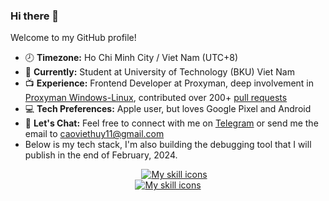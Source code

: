 ### Hi there 👋

Welcome to my GitHub profile!

- 🕗 **Timezone:** Ho Chi Minh City / Viet Nam (UTC+8)
- 📖 **Currently:** Student at University of Technology (BKU) Viet Nam
- 📺 **Experience:** Frontend Developer at Proxyman, deep involvement in [Proxyman Windows-Linux](https://github.com/ProxymanApp/proxyman-windows-linux), contributed over 200+ [pull requests](https://github.com/ProxymanApp/proxyman-windows-linux/issues?q=is%3Aopen+is%3Aissue+label%3A%22%E2%9C%85+Done%22+assignee%3Akics223w1)
- 💻 **Tech Preferences:** Apple user, but loves Google Pixel and Android
- 💬 **Let's Chat:** Feel free to connect with me on [Telegram](https://t.me/caoviethuy123) or send me the email to caoviethuy11@gmail.com
- Below is my tech stack, I'm also building the debugging tool that I will publish in the end of February, 2024.
<div style="display: flex; justify-content: center; margin-left: 20px;">
  <div>
    <a href="#">
      <img alt="My skill icons"
           src="https://skillicons.dev/icons?i=js,ts,c,cpp,py,kotlin,html,css,nodejs" />
    </a>
  </div>
</div>

<div style="display: flex; justify-content: center;">
  <div>
    <a href="#">
      <img alt="My skill icons"
           src="https://skillicons.dev/icons?i=electron,express,md,regex,bash,git,vim,vscode,mongodb" />
    </a>
  </div>
</div>
